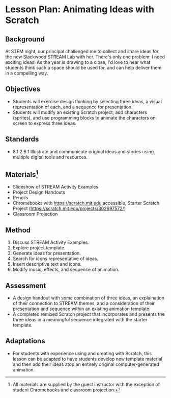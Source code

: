 # Lesson Plan: Animating Ideas with Scratch

## Background

At STEM night, our principal challenged me to collect and share ideas for the new Slackwood STREAM Lab with her.  There's only one problem: I need exciting ideas!  As the year is drawing to a close, I'd love to hear what students think such a space should be used for, and can help deliver them in a compelling way.

## Objectives

* Students will exercise design thinking by selecting three ideas, a visual representation of each, and a sequence for presentation.
* Students will modify an existing Scratch project, add characters (sprites), and use programming blocks to animate the characters on screen to express three ideas.

## Standards

* 8.1.2.B.1 Illustrate and communicate original ideas and stories using multiple digital tools and resources.

## Materials[^1]

* Slideshow of STREAM Activity Examples
* Project Design Handouts
* Pencils
* Chromebooks with https://scratch.mit.edu accessible, Starter Scratch Project (https://scratch.mit.edu/projects/302697572/)
* Classroom Projection

## Method

1. Discuss STREAM Activity Examples.
2. Explore project template.
3. Generate ideas for presentation.
4. Search for icons representative of ideas.
5. Insert descriptive text and icons.
6. Modify music, effects, and sequence of animation.
 
## Assessment

* A design handout with some combination of three ideas, an explaination of their connection to STREAM themes, and a consideration of their presentation and sequence within an existing animation template.
* A completed remixed Scratch project that incorporates and presents the three ideas in a meaningful sequence integrated with the starter template.

## Adaptations

* For students with experience using and creating with Scratch, this lesson can be adapted to have students develop new template material and then add their ideas atop an entirely original computer-generated animation.

[^1]: All materials are supplied by the guest instructor with the exception of student Chromebooks and classroom projection.